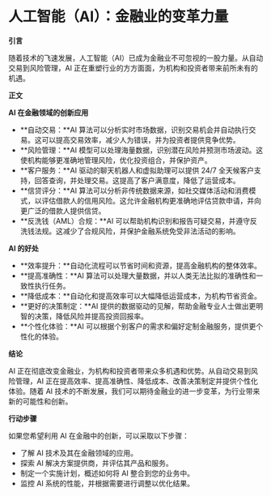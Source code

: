 # 人工智能（AI）：金融业的变革力量

**引言**

随着技术的飞速发展，人工智能（AI）已成为金融业不可忽视的一股力量。从自动交易到风险管理，AI 正在重塑行业的方方面面，为机构和投资者带来前所未有的机遇。

**正文**

**AI 在金融领域的创新应用**

* **自动交易：**AI 算法可以分析实时市场数据，识别交易机会并自动执行交易。这可以提高交易效率，减少人为错误，并为投资者提供竞争优势。
* **风险管理：**AI 模型可以处理海量数据，识别潜在风险并预测市场波动。这使机构能够更准确地管理风险，优化投资组合，并保护资产。
* **客户服务：**AI 驱动的聊天机器人和虚拟助理可以提供 24/7 全天候客户支持，回答查询，并处理交易。这提高了客户满意度，降低了运营成本。
* **信贷评分：**AI 算法可以分析非传统数据来源，如社交媒体活动和消费模式，以评估借款人的信用风险。这允许金融机构更准确地评估贷款申请，并向更广泛的借款人提供信贷。
* **反洗钱（AML）合规：**AI 可以帮助机构识别和报告可疑交易，并遵守反洗钱法规。这减少了合规风险，并保护金融系统免受非法活动的影响。

**AI 的好处**

* **效率提升：**自动化流程可以节省时间和资源，提高金融机构的整体效率。
* **提高准确性：**AI 算法可以处理大量数据，并以人类无法比拟的准确性和一致性执行任务。
* **降低成本：**自动化和提高效率可以大幅降低运营成本，为机构节省资金。
* **更好的决策制定：**AI 提供的数据驱动的见解，帮助金融专业人士做出更明智的决策，降低风险并提高投资回报率。
* **个性化体验：**AI 可以根据个别客户的需求和偏好定制金融服务，提供更个性化的体验。

**结论**

AI 正在彻底改变金融业，为机构和投资者带来众多机遇和优势。从自动交易到风险管理，AI 正在提高效率、提高准确性、降低成本、改善决策制定并提供个性化体验。随着 AI 技术的不断发展，我们可以期待金融业的进一步变革，为行业带来新的可能性和创新。

**行动步骤**

如果您希望利用 AI 在金融中的创新，可以采取以下步骤：

* 了解 AI 技术及其在金融领域的应用。
* 探索 AI 解决方案提供商，并评估其产品和服务。
* 制定一个实施计划，概述如何将 AI 整合到您的业务中。
* 监控 AI 系统的性能，并根据需要进行调整以优化结果。

